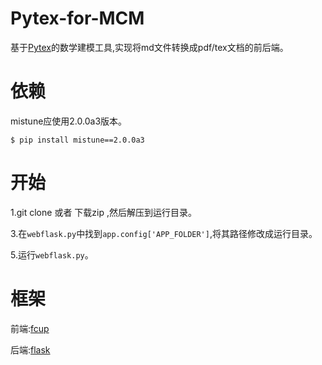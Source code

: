 # Pytex-for-MCM
基于[Pytex](https://github.com/zrr1999/PyTex)的数学建模工具,实现将md文件转换成pdf/tex文档的前后端。
# 依赖
mistune应使用2.0.0a3版本。
```
$ pip install mistune==2.0.0a3
```
# 开始
1.git clone 或者 下载zip ,然后解压到运行目录。

3.在`webflask.py`中找到`app.config['APP_FOLDER']`,将其路径修改成运行目录。

5.运行`webflask.py`。

# 框架
前端:[fcup](https://github.com/lovefc/fcup)

后端:[flask](https://github.com/pallets/flask)
